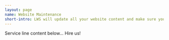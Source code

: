 ```yaml
---
layout: page
name: Website Maintenance
short-intro: LWS will update all your website content and make sure your website is up to date and has timely info for your website visitors.
---
```

Service line content below...
Hire us!
